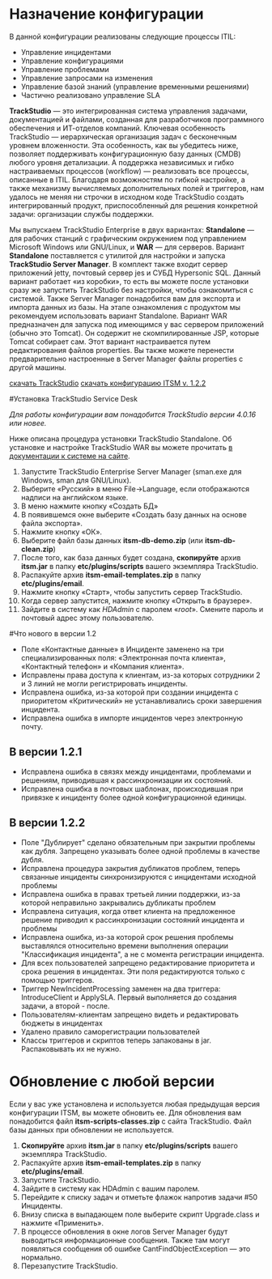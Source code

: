 # Назначение конфигурации

В данной конфигурации реализованы следующие процессы ITIL:

* Управление инцидентами 
* Управление конфигурациями 
* Управление проблемами 
* Управление запросами на изменения 
* Управление базой знаний (управление временными решениями)
* Частично реализовано управление SLA 

**TrackStudio** — это интегрированная система управления задачами, документацией и файлами, созданная для разработчиков программного обеспечения и ИТ-отделов компаний. Ключевая особенность TrackStudio — иерархическая организация задач с бесконечным уровнем вложенности. Эта особенность, как вы убедитесь ниже, позволяет поддерживать конфигурационную базу данных (CMDB) любого уровня детализации. А поддержка независимых и гибко настраиваемых процессов (workflow) — реализовать все процессы, описанные в ITIL. Благодаря возможностям по гибкой настройке, а также механизму вычисляемых дополнительных полей и триггеров, нам удалось не меняя ни строчки в исходном коде TrackStudio создать интегрированный продукт, приспособленный для решения конкретной задачи: организации службы поддержки.

Мы выпускаем TrackStudio Enterprise в двух вариантах: **Standalone** — для рабочих станций с графическим окружением под управлением Microsoft Windows или GNU/Linux, и **WAR** — для серверов.
Вариант **Standalone** поставляется с утилитой для настройки и запуска **TrackStudio Server Manager**. В комплект также входит сервер приложений jetty, почтовый сервер jes и СУБД Hypersonic SQL. Данный вариант работает «из коробки», то есть вы можете после установки сразу же запустить TrackStudio без настройки, чтобы ознакомиться с системой.
Также Server Manager понадобится вам для экспорта и импорта данных из базы.
На этапе ознакомления с продуктом мы рекомендуем использовать вариант Standalone.
Вариант WAR предназначен для запуска под имеющимся у вас сервером приложений (обычно это Tomcat). Он содержит не скомпилированные JSP, которые Tomcat собирает сам. Этот вариант настраивается путем редактирования файлов properties. Вы также можете перенести предварительно настроенные в Server Manager файлы properties с другой машины.

[скачать TrackStudio](http://www.trackstudio.ru/products-edownload.html) [скачать конфигурацию ITSM v. 1.2.2](https://github.com/downloads/winzard/TrackStudio-ITSM/itsm-1.2.2.zip)

#Установка TrackStudio Service Desk

*Для работы конфигурации вам понадобится TrackStudio версии 4.0.16 или новее.*

Ниже описана процедура установки TrackStudio Standalone. Об установке и настройке TrackStudio WAR вы можете прочитать [в документации к системе на сайте](http://www.trackstudio.ru/installation-guide.html).

1. Запустите TrackStudio Enterprise Server Manager (sman.exe для Windows, sman для GNU/Linux).
2. Выберите «Русский» в меню File→Language, если отображаются надписи на английском языке.
3. В меню нажмите кнопку «Создать БД»
4. В появившемся окне выберите «Создать базу данных на основе файла экспорта».
5. Нажмите кнопку «ОК».
6. Выберите файл базы данных **itsm-db-demo.zip** (или **itsm-db-clean.zip**)
7. После того, как база данных будет создана, **скопируйте** архив **itsm.jar** в папку **etc/plugins/scripts** вашего экземпляра TrackStudio.
8. Распакуйте архив **itsm-email-templates.zip** в папку **etc/plugins/email**.
9. Нажмите кнопку «Старт», чтобы запустить сервер TrackStudio.
10. Когда сервер запустится, нажмите кнопку «Открыть в браузере».
11.  Зайдите в систему как *HDAdmin* с паролем «*root*». Смените пароль и почтовый адрес этому пользователю.

#Что нового в версии 1.2

* Поле «Контактные данные» в Инциденте заменено на три специализированных поля: «Электронная почта клиента», «Контактный телефон» и «Компания клиента».
* Исправлены права доступа к клиентам, из-за которых сотрудники 2 и 3 линий не могли регистрировать инциденты.
* Исправлена ошибка, из-за которой при создании инцидента с приоритетом «Критический» не устанавливались сроки завершения инцидента.
* Исправлена ошибка в импорте инцидентов через электронную почту.

## В версии 1.2.1

* Исправлена ошибка в связях между инцидентами, проблемами и решениям, приводившая к рассинхронизации их состояний.
* Исправлена ошибка в почтовых шаблонах, происходившая при привязке к инциденту более одной конфигурационной единицы.

## В версии 1.2.2

* Поле "Дублирует" сделано обязательным при закрытии проблемы как дубля. Запрещено указывать более одной проблемы в качестве дубля.
* Исправлена процедура закрытия дубликатов проблем, теперь связанные инциденты синхронизируются с инцидентами исходной проблемы
* Исправлена ошибка в правах третьей линии поддержки, из-за которой неправильно закрывались дубликаты проблем
* Исправлена ситуация, когда ответ клиента на предложенное решение приводил к рассинхронизации состояний инцидента и проблемы
* Исправлена ошибка, из-за которой срок решения проблемы выставлялся относительно времени выполнения операции "Классификация инцидента", а не с момента регистрации инцидента.
* Для всех пользователей запрещено редактирование приоритета и срока решения в инцидентах. Эти поля редактируются только с помощью триггеров.
* Триггер NewIncidentProcessing заменен на два триггера: IntroduceClient и ApplySLA. Первый выполняется до создания задачи, а второй - после.
* Пользователям-клиентам запрещено видеть и редактировать бюджеты в инцидентах
* Удалено правило саморегистрации пользователей
* Классы триггеров и скриптов теперь запакованы в jar. Распаковывать их не нужно.

# Обновление с любой версии

Если у вас уже установлена и используется любая предыдущая версия конфигурации ITSM, вы можете обновить ее. Для обновления вам понадобится файл **itsm-scripts-classes.zip** с сайта TrackStudio. Файл базы данных при обновлении не используется.
1. **Скопируйте** архив **itsm.jar** в папку **etc/plugins/scripts** вашего экземпляра TrackStudio.
2. Распакуйте архив **itsm-email-templates.zip** в папку **etc/plugins/email**.
3. Запустите TrackStudio.
4. Зайдите в систему как HDAdmin с вашим паролем.
5. Перейдите к списку задач и отметьте флажок напротив задачи #50 Инциденты.
6. Внизу списка в выпадающем поле выберите скрипт Upgrade.class и нажмите «Применить».
7. В процессе обновления в окне логов Server Manager будут выводиться информационные сообщения. Также там могут появляться сообщения об ошибке CantFindObjectException — это нормально.
8. Перезапустите TrackStudio.

